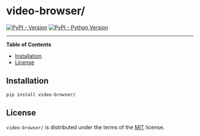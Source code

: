 # video-browser/

[![PyPI - Version](https://img.shields.io/pypi/v/video-browser/.svg)](https://pypi.org/project/video-browser/)
[![PyPI - Python Version](https://img.shields.io/pypi/pyversions/video-browser/.svg)](https://pypi.org/project/video-browser/)

-----

**Table of Contents**

- [Installation](#installation)
- [License](#license)

## Installation

```console
pip install video-browser/
```

## License

`video-browser/` is distributed under the terms of the [MIT](https://spdx.org/licenses/MIT.html) license.
